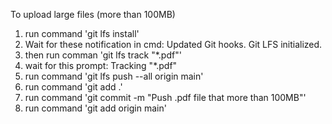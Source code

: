 To upload large files (more than 100MB)
1. run command 'git lfs install'
2. Wait for these notification in cmd:
    Updated Git hooks.
    Git LFS initialized.
3. then run comman 'git lfs track "*.pdf"'
4. wait for this prompt:
    Tracking "*.pdf"
5. run command 'git lfs push --all origin main'
6. run command 'git add .'
7. run command 'git commit -m "Push .pdf file that more than 100MB"'
8. run command 'git add origin main'